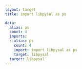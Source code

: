 ```yaml
---
layout: target
title: import libpysal as ps

data:
  alias: ps
  count: 4
  imports:
  - alias: ps
    count: 4
    import: import libpysal as ps
    target: libpysal
  target: libpysal
---
```

